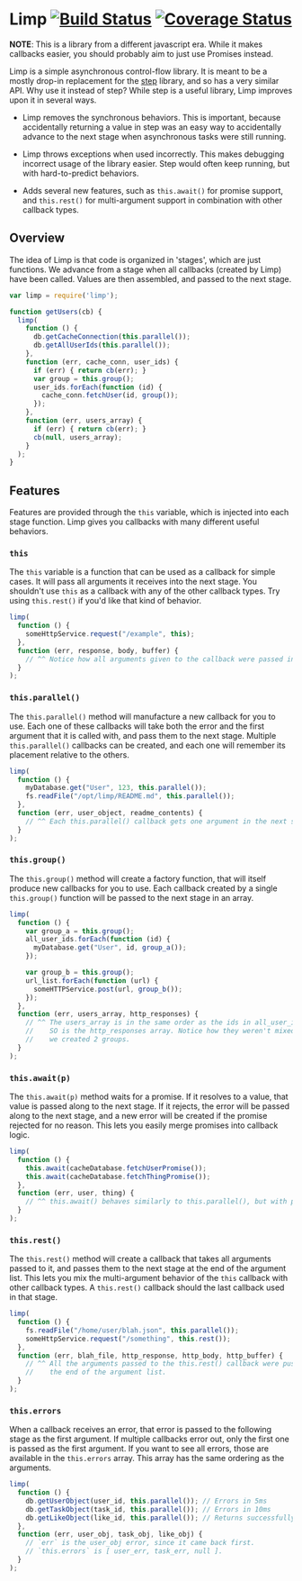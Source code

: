 # Limp [![Build Status](https://travis-ci.com/raydog/limp.svg?branch=master)](https://travis-ci.com/raydog/limp) [![Coverage Status](https://coveralls.io/repos/github/raydog/limp/badge.svg?branch=master)](https://coveralls.io/github/raydog/limp?branch=master)

**NOTE**: This is a library from a different javascript era. While it makes callbacks easier, you should probably aim to just use Promises instead.

Limp is a simple asynchronous control-flow library. It is meant to be a mostly drop-in replacement for the [step](https://github.com/creationix/step) library, and so has a very similar API. Why use it instead of step? While step is a useful library, Limp improves upon it in several ways.

- Limp removes the synchronous behaviors. This is important, because accidentally returning a value in step was an easy way to accidentally advance to the next stage when asynchronous tasks were still running.

- Limp throws exceptions when used incorrectly. This makes debugging incorrect usage of the library easier. Step would often keep running, but with hard-to-predict behaviors.

- Adds several new features, such as `this.await()` for promise support, and `this.rest()` for multi-argument support in combination with other callback types.

## Overview

The idea of Limp is that code is organized in 'stages', which are just functions. We advance from a stage when all callbacks (created by Limp) have been called. Values are then assembled, and passed to the next stage.

```javascript
var limp = require('limp');

function getUsers(cb) {
  limp(
    function () {
      db.getCacheConnection(this.parallel());
      db.getAllUserIds(this.parallel());
    },
    function (err, cache_conn, user_ids) {
      if (err) { return cb(err); }
      var group = this.group();
      user_ids.forEach(function (id) {
        cache_conn.fetchUser(id, group());
      });
    },
    function (err, users_array) {
      if (err) { return cb(err); }
      cb(null, users_array);
    }
  );
}
```

## Features

Features are provided through the `this` variable, which is injected into each stage function. Limp gives you callbacks with many different useful behaviors.

### `this`

The `this` variable is a function that can be used as a callback for simple cases. It will pass all arguments it receives into the next stage. You shouldn't use `this` as a callback with any of the other callback types. Try using `this.rest()` if you'd like that kind of behavior.

```javascript
limp(
  function () {
    someHttpService.request("/example", this);
  },
  function (err, response, body, buffer) {
    // ^^ Notice how all arguments given to the callback were passed into this stage.
  }
);
```

### `this.parallel()`

The `this.parallel()` method will manufacture a new callback for you to use. Each one of these callbacks will take both the error and the first argument that it is called with, and pass them to the next stage. Multiple `this.parallel()` callbacks can be created, and each one will remember its placement relative to the others.

```javascript
limp(
  function () {
    myDatabase.get("User", 123, this.parallel());
    fs.readFile("/opt/limp/README.md", this.parallel());
  },
  function (err, user_object, readme_contents) {
    // ^^ Each this.parallel() callback gets one argument in the next stage.
  }
);
```

### `this.group()`

The `this.group()` method will create a factory function, that will itself produce new callbacks for you to use. Each callback created by a single `this.group()` function will be passed to the next stage in an array.

```javascript
limp(
  function () {
    var group_a = this.group();
    all_user_ids.forEach(function (id) {
      myDatabase.get("User", id, group_a());
    });

    var group_b = this.group();
    url_list.forEach(function (url) {
      someHTTPService.post(url, group_b());
    });
  },
  function (err, users_array, http_responses) {
    // ^^ The users_array is in the same order as the ids in all_user_ids.
    //    SO is the http_responses array. Notice how they weren't mixed, because
    //    we created 2 groups.
  }
);
```

### `this.await(p)`

The `this.await(p)` method waits for a promise. If it resolves to a value, that value is passed along to the next stage. If it rejects, the error will be passed along to the next stage, and a new error will be created if the promise rejected for no reason. This lets you easily merge promises into callback logic.

```javascript
limp(
  function () {
    this.await(cacheDatabase.fetchUserPromise());
    this.await(cacheDatabase.fetchThingPromise());
  },
  function (err, user, thing) {
    // ^^ this.await() behaves similarly to this.parallel(), but with promises.
  }
);
```

### `this.rest()`

The `this.rest()` method will create a callback that takes all arguments passed to it, and passes them to the next stage at the end of the argument list. This lets you mix the multi-argument behavior of the `this` callback with other callback types. A `this.rest()` callback should the last callback used in that stage.

```javascript
limp(
  function () {
    fs.readFile("/home/user/blah.json", this.parallel());
    someHttpService.request("/something", this.rest());
  },
  function (err, blah_file, http_response, http_body, http_buffer) {
    // ^^ All the arguments passed to the this.rest() callback were pushed to
    //    the end of the argument list.
  }
);
```

### `this.errors`

When a callback receives an error, that error is passed to the following stage as the first argument. If multiple callbacks error out, only the first one is passed as the first argument. If you want to see all errors, those are available in the `this.errors` array. This array has the same ordering as the arguments.

```javascript
limp(
  function () {
    db.getUserObject(user_id, this.parallel()); // Errors in 5ms
    db.getTaskObject(task_id, this.parallel()); // Errors in 10ms
    db.getLikeObject(like_id, this.parallel()); // Returns successfully
  },
  function (err, user_obj, task_obj, like_obj) {
    // `err` is the user_obj error, since it came back first.
    // `this.errors` is [ user_err, task_err, null ].
  }
);
```

